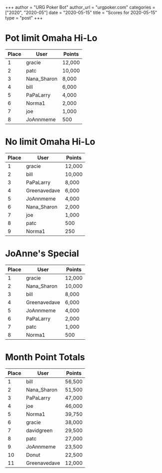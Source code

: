+++
author = "URG Poker Bot"
author_url = "urgpoker.com"
categories = ["2020", "2020-05"]
date = "2020-05-15"
title = "Scores for 2020-05-15"
type = "post"
+++
# Pot limit Omaha Hi-Lo

| Place | User | Points |
|-------|------|--------|
| 1 | gracie | 12,000 |
| 2 | patc | 10,000 |
| 3 | Nana_Sharon | 8,000 |
| 4 | bill | 6,000 |
| 5 | PaPaLarry | 4,000 |
| 6 | Norma1 | 2,000 |
| 7 | joe | 1,000 |
| 8 | JoAnnmeme | 500 |

# No limit Omaha Hi-Lo

| Place | User | Points |
|-------|------|--------|
| 1 | gracie | 12,000 |
| 2 | bill | 10,000 |
| 3 | PaPaLarry | 8,000 |
| 4 | Greenavedave | 6,000 |
| 5 | JoAnnmeme | 4,000 |
| 6 | Nana_Sharon | 2,000 |
| 7 | joe | 1,000 |
| 8 | patc | 500 |
| 9 | Norma1 | 250 |

# JoAnne's Special

| Place | User | Points |
|-------|------|--------|
| 1 | gracie | 12,000 |
| 2 | Nana_Sharon | 10,000 |
| 3 | bill | 8,000 |
| 4 | Greenavedave | 6,000 |
| 5 | JoAnnmeme | 4,000 |
| 6 | PaPaLarry | 2,000 |
| 7 | patc | 1,000 |
| 8 | Norma1 | 500 |

# Month Point Totals

| Place | User | Points |
|-------|------|--------|
| 1 | bill | 56,500 |
| 2 | Nana_Sharon | 51,500 |
| 3 | PaPaLarry | 47,000 |
| 4 | joe | 46,000 |
| 5 | Norma1 | 39,750 |
| 6 | gracie | 38,000 |
| 7 | davidgreen | 29,500 |
| 8 | patc | 27,000 |
| 9 | JoAnnmeme | 23,500 |
| 10 | Donut | 22,500 |
| 11 | Greenavedave | 12,000 |
